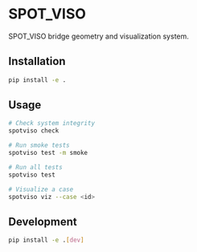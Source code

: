 # SPOT_VISO

SPOT_VISO bridge geometry and visualization system.

## Installation

```bash
pip install -e .
```

## Usage

```bash
# Check system integrity
spotviso check

# Run smoke tests
spotviso test -m smoke

# Run all tests  
spotviso test

# Visualize a case
spotviso viz --case <id>
```

## Development

```bash
pip install -e .[dev]
```